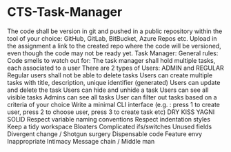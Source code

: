 # CTS-Task-Manager

The code shall be version in git and pushed in a public repository within the tool of your
choice: GitHub, GitLab, BitBucket, Azure Repos etc. Upload in the assignment a link to the
created repo where the code will be versioned, even though the code may not be ready yet.
Task Manager:
General rules:
Code smells to watch out for:
The task manager shall hold multiple tasks, each associated to a user
There are 2 types of Users: ADMIN and REGULAR
Regular users shall not be able to delete tasks
Users can create multiple tasks with title, description, unique identifier (generated)
Users can update and delete the task
Users can hide and unhide a task
Users can see all visible tasks
Admins can see all tasks
User can filter out tasks based on a criteria of your choice
Write a minimal CLI interface (e.g. : press 1 to create user, press 2 to choose user, press
3 to create task etc)
DRY
KISS
YAGNI
SOLID
Respect variable naming conventions
Respect indentation styles
Keep a tidy workspace
Bloaters
Complicated ifs/switches
Unused fields
Divergent change / Shotgun surgery
Dispensable code
Feature envy
Inappropriate Intimacy
Message chain / Middle man
